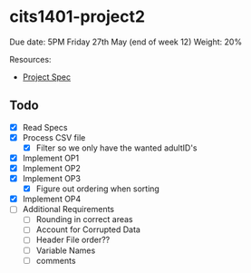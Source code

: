 # cits1401-project2

Due date: 5PM Friday 27th May (end of week 12)
Weight: 20%

Resources:
  + [Project Spec](https://lms.uwa.edu.au/bbcswebdav/pid-2598858-dt-content-rid-36576430_1/xid-36576430_1)
 
## Todo
+ [x] Read Specs
+ [x] Process CSV file
  + [x] Filter so we only have the wanted adultID's
+ [x] Implement OP1
+ [x] Implement OP2
+ [x] Implement OP3
  + [x] Figure out ordering when sorting
+ [x] Implement OP4
+ [ ] Additional Requirements
    + [ ] Rounding in correct areas
    + [ ] Account for Corrupted Data
    + [ ] Header File order??
    + [ ] Variable Names
    + [ ] comments